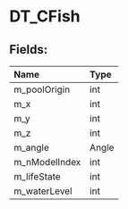 # DT_CFish

## Fields:

| Name | Type |
| :--- | :--- |
| m_poolOrigin | int |
| m_x | int |
| m_y | int |
| m_z | int |
| m_angle | Angle |
| m_nModelIndex | int |
| m_lifeState | int |
| m_waterLevel | int |
